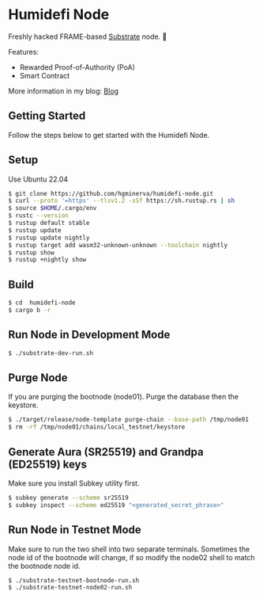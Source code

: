 # Humidefi Node

Freshly hacked FRAME-based [Substrate](https://www.substrate.io/) node. :rocket:

Features:
- Rewarded Proof-of-Authority (PoA)
- Smart Contract

More information in my blog: [Blog](https://hgminerva.wordpress.com/)

## Getting Started

Follow the steps below to get started with the Humidefi Node.

## Setup 

Use Ubuntu 22.04

```sh
$ git clone https://github.com/hgminerva/humidefi-node.git
$ curl --proto '=https' --tlsv1.2 -sSf https://sh.rustup.rs | sh
$ source $HOME/.cargo/env
$ rustc --version
$ rustup default stable
$ rustup update
$ rustup update nightly
$ rustup target add wasm32-unknown-unknown --toolchain nightly
$ rustup show
$ rustup +nightly show
```

## Build 

```sh
$ cd  humidefi-node
$ cargo b -r
```

## Run Node in Development Mode

```sh
$ ./substrate-dev-run.sh
```

## Purge Node

If you are purging the bootnode (node01).  Purge the database then the keystore.

```sh
$ ./target/release/node-template purge-chain --base-path /tmp/node01
$ rm -rf /tmp/node01/chains/local_testnet/keystore
```

## Generate Aura (SR25519) and Grandpa (ED25519) keys

Make sure you install Subkey utility first.

```sh
$ subkey generate --scheme sr25519
$ subkey inspect --scheme ed25519 "<generated_secret_phrase>"
```

## Run Node in Testnet Mode

Make sure to run the two shell into two separate terminals.  Sometimes the node id of the bootnode will change, if so modify the node02 shell to match the bootnode node id.

```sh
$ ./substrate-testnet-bootnode-run.sh
$ ./substrate-testnet-node02-run.sh
```